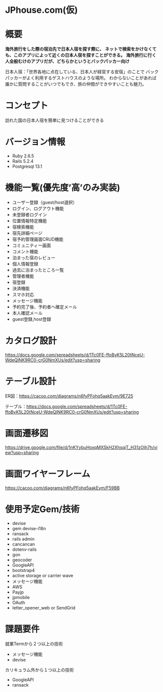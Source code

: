 # JPhouse.com(仮)

# 概要
**海外旅行をした際の宿泊先で日本人宿を探す際に、**
**ネットで検索をかけなくても、このアプリによって近くの日本人宿を探すことができる。**
**海外旅行に行く人全般むけのアプリだが、どちらかというとバックパッカー向け**

日本人宿：「世界各地に点在している、日本人が経営する安宿」のことで
バックパッカーがよく利用するゲストハウスのような場所。
わからないことがあれば誰かに質問することがいつでもでき、旅の仲間ができやすいことも魅力。

# コンセプト
訪れた国の日本人宿を簡単に見つけることができる

# バージョン情報
* Ruby 2.6.5
* Rails 5.2.4
* Postgresql 13.1

# 機能一覧(優先度’高’のみ実装)
* ユーザー登録（guest/host選択）	
* ログイン、ログアウト機能	
* 未登録者ログイン	
* 位置情報特定機能	
* 宿検索機能	
* 宿先詳細ページ	
* 宿予約管理画面CRUD機能	
* コミュニティー画面	
* コメント機能	
* 泊まった宿のレビュー	
* 個人情報登録	
* 過去に泊まったところ一覧	
* 管理者機能	
* 宿登録	
* 決済機能	
* スマホ対応	
* メッセージ機能	
* 予約完了後、予約者へ確定メール	
* 本人確認メール
* guest登録,host登録

# カタログ設計
https://docs.google.com/spreadsheets/d/1Tc0FE-ffoBvK5L20tNceU-WdeQINK9RC0-crG0NmXUs/edit?usp=sharing

# テーブル設計
ER図：https://cacoo.com/diagrams/n6fyPFohq5aakEym/9E725

テーブル：https://docs.google.com/spreadsheets/d/1Tc0FE-ffoBvK5L20tNceU-WdeQINK9RC0-crG0NmXUs/edit?usp=sharing

# 画面遷移図
https://drive.google.com/file/d/1nKYybuHoxqMXSkH2XhsqiT_H31zOjh7h/view?usp=sharing

# 画面ワイヤーフレーム
https://cacoo.com/diagrams/n6fyPFohq5aakEym/F59BB

# 使用予定Gem/技術
* devise
* gem devise-i18n
* ransack
* rails admin
* cancancan
* dotenv-rails
* gon
* geocoder
* GoogleAPI
* bootstrap4
* active storage  or  carrier wave
* メッセージ機能
* AWS
* Payjp
* jpmobile
* OAuth
* letter_opener_web or SendGrid

# 課題要件

就業Termから２つ以上の技術
* メッセージ機能
* devise

カリキュラム外から１つ以上の技術
* GoogleAPI
* ransack